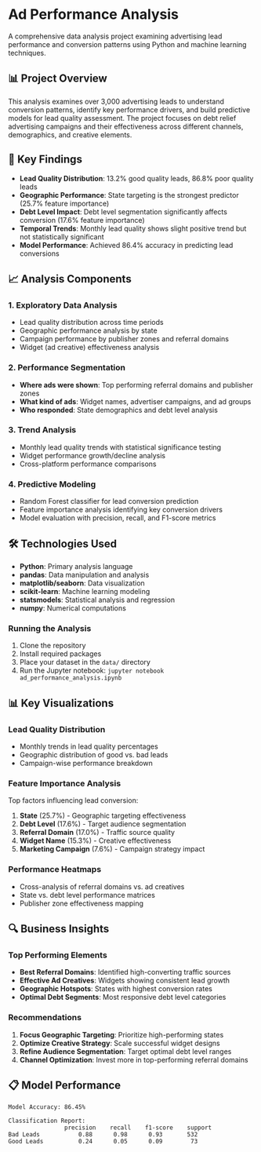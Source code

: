 # Ad Performance Analysis

A comprehensive data analysis project examining advertising lead performance and conversion patterns using Python and machine learning techniques.

## 📊 Project Overview

This analysis examines over 3,000 advertising leads to understand conversion patterns, identify key performance drivers, and build predictive models for lead quality assessment. The project focuses on debt relief advertising campaigns and their effectiveness across different channels, demographics, and creative elements.

## 🎯 Key Findings

- **Lead Quality Distribution**: 13.2% good quality leads, 86.8% poor quality leads
- **Geographic Performance**: State targeting is the strongest predictor (25.7% feature importance)
- **Debt Level Impact**: Debt level segmentation significantly affects conversion (17.6% feature importance)
- **Temporal Trends**: Monthly lead quality shows slight positive trend but not statistically significant
- **Model Performance**: Achieved 86.4% accuracy in predicting lead conversions

## 📈 Analysis Components

### 1. Exploratory Data Analysis
- Lead quality distribution across time periods
- Geographic performance analysis by state
- Campaign performance by publisher zones and referral domains
- Widget (ad creative) effectiveness analysis

### 2. Performance Segmentation
- **Where ads were shown**: Top performing referral domains and publisher zones
- **What kind of ads**: Widget names, advertiser campaigns, and ad groups
- **Who responded**: State demographics and debt level analysis

### 3. Trend Analysis
- Monthly lead quality trends with statistical significance testing
- Widget performance growth/decline analysis
- Cross-platform performance comparisons

### 4. Predictive Modeling
- Random Forest classifier for lead conversion prediction
- Feature importance analysis identifying key conversion drivers
- Model evaluation with precision, recall, and F1-score metrics

## 🛠️ Technologies Used

- **Python**: Primary analysis language
- **pandas**: Data manipulation and analysis
- **matplotlib/seaborn**: Data visualization
- **scikit-learn**: Machine learning modeling
- **statsmodels**: Statistical analysis and regression
- **numpy**: Numerical computations



### Running the Analysis
1. Clone the repository
2. Install required packages
3. Place your dataset in the `data/` directory
4. Run the Jupyter notebook: `jupyter notebook ad_performance_analysis.ipynb`

## 📊 Key Visualizations

### Lead Quality Distribution
- Monthly trends in lead quality percentages
- Geographic distribution of good vs. bad leads
- Campaign-wise performance breakdown

### Feature Importance Analysis
Top factors influencing lead conversion:
1. **State** (25.7%) - Geographic targeting effectiveness
2. **Debt Level** (17.6%) - Target audience segmentation
3. **Referral Domain** (17.0%) - Traffic source quality
4. **Widget Name** (15.3%) - Creative effectiveness
5. **Marketing Campaign** (7.6%) - Campaign strategy impact

### Performance Heatmaps
- Cross-analysis of referral domains vs. ad creatives
- State vs. debt level performance matrices
- Publisher zone effectiveness mapping

## 🔍 Business Insights

### Top Performing Elements
- **Best Referral Domains**: Identified high-converting traffic sources
- **Effective Ad Creatives**: Widgets showing consistent lead growth
- **Geographic Hotspots**: States with highest conversion rates
- **Optimal Debt Segments**: Most responsive debt level categories

### Recommendations
1. **Focus Geographic Targeting**: Prioritize high-performing states
2. **Optimize Creative Strategy**: Scale successful widget designs
3. **Refine Audience Segmentation**: Target optimal debt level ranges
4. **Channel Optimization**: Invest more in top-performing referral domains

## 📋 Model Performance

```
Model Accuracy: 86.45%

Classification Report:
                precision    recall    f1-score    support
Bad Leads           0.88      0.98      0.93       532
Good Leads          0.24      0.05      0.09        73
```



